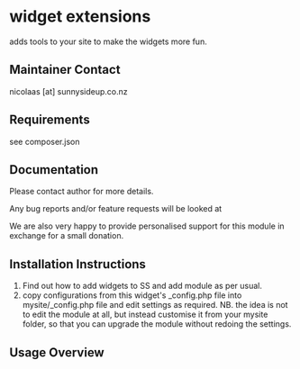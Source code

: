 widget extensions
================================================================================

adds tools to your site to make the widgets more fun.

Maintainer Contact
-----------------------------------------------
nicolaas [at] sunnysideup.co.nz


Requirements
-----------------------------------------------
see composer.json



Documentation
-----------------------------------------------
Please contact author for more details.

Any bug reports and/or feature requests will be
looked at

We are also very happy to provide personalised support
for this module in exchange for a small donation.


Installation Instructions
-----------------------------------------------
1. Find out how to add widgets to SS and add module as per usual.
2. copy configurations from this widget's _config.php file
into mysite/_config.php file and edit settings as required.
NB. the idea is not to edit the module at all, but instead customise
it from your mysite folder, so that you can upgrade the module without redoing the settings.


Usage Overview
-----------------------------------------------




